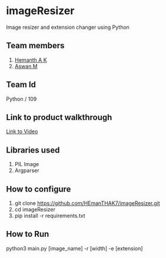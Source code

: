 # imageResizer
Image resizer and extension changer using Python
## Team members
1. <a href="https://github.com/HEmanTHAK7">Hemanth A K<a>
2. <a href="https://github.com/Peacefull1">Aswan M<a>
## Team Id
Python / 109
## Link to product walkthrough
  <a href="https://www.loom.com/share/e1118947890a4763a603cd78b1d4e7a5">Link to Video</a>
## Libraries used
1. PIL Image
2. Argparser
## How to configure
1. git clone https://github.com/HEmanTHAK7/imageResizer.git
2. cd imageResizer
3. pip install -r requirements.txt
## How to Run
python3 main.py [image_name] -r [width] -e [extension]
